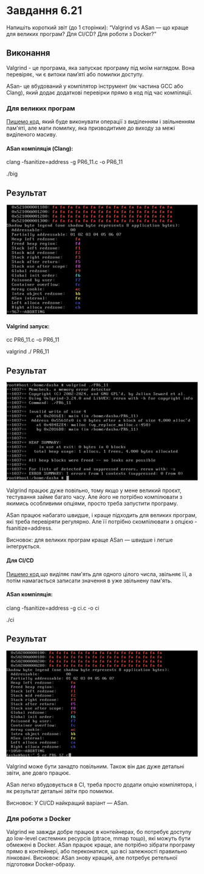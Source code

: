 # Завдання 6.21

Напишіть короткий звіт (до 1 сторінки): “Valgrind vs ASan — що краще для великих програм? Для CI/CD? Для роботи з Docker?” 

## Виконання

Valgrind - це програма, яка запускає програму під моїм наглядом. Вона перевіряє, чи є витоки пам’яті або помилки доступу.

ASan- це вбудований у компілятор інструмент (як частина GCC або Clang), який додає додаткові перевірки прямо в код під час компіляції. 

### Для великих програм

[Пишемо код](https://github.com/Daria123H/ASPZ/blob/main/Pr6/PR6_11.c), який буде виконувати операції з виділенням і звільненням пам'яті, але мати помилку, яка призводитиме до виходу за межі виділеного масиву. 

#### ASan компіляція (Clang):

clang -fsanitize=address -g PR6_11.c -o PR6_11

./big

## Результат

![Результат](https://github.com/Daria123H/ASPZ/blob/main/Pr6/PR6_11Asan.png)

#### Valgrind запуск:

cc PR6_11.c -o PR6_11

valgrind ./ PR6_11

## Результат

![Результат](https://github.com/Daria123H/ASPZ/blob/main/Pr6/PR6_11Va.png)

Valgrind працює дуже повільно, тому якщо у мене великий проєкт, тестування займе багато часу. Але його не потрібно компілювати з якимись особливими опціями, просто треба запустити програму.

ASan працює набагато швидше, і краще підходить для великих програм, які треба перевіряти регулярно. Але її потрібно скомпілювати з опцією -fsanitize=address.

Висновок: для великих програм краще ASan — швидше і легше інтегрується.

#### Для CI/CD

[Пишемо код](https://github.com/Daria123H/ASPZ/blob/main/Pr6/PR6_12.c),що виділяє пам'ять для одного цілого числа, звільняє її, а потім намагається записати значення в уже звільнену пам'ять.

#### ASan компіляція:

clang -fsanitize=address -g ci.c -o ci

./ci

## Результат

![Результат](https://github.com/Daria123H/ASPZ/blob/main/Pr6/PR6_12.png)

Valgrind може бути занадто повільним. Також він дає дуже детальні звіти, але довго працює.

ASan легко вбудовується в CI, треба просто додати опцію компілятора, і як результат детальні звіти про помилки.

Висновок: У CI/CD найкращий варіант — ASan.

### Для роботи з Docker



Valgrind не завжди добре працює в контейнерах, бо потребує доступу до low-level системних ресурсів (ptrace, mmap тощо), які можуть бути обмежені в Docker.
ASan працює краще, але потрібно зібрати програму прямо в контейнері, або переконатися, що всі залежності правильно лінковані.
Висновок: ASan знову кращий, але потребує ретельної підготовки Docker-образу.



